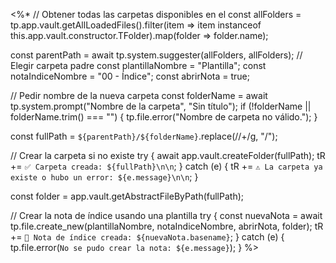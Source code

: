 <%*
// Obtener todas las carpetas disponibles en el 
const allFolders = tp.app.vault.getAllLoadedFiles().filter(item => item instanceof this.app.vault.constructor.TFolder).map(folder => folder.name);

const parentPath = await tp.system.suggester(allFolders, allFolders); // Elegir carpeta padre
const plantillaNombre = "Plantilla";
const notaIndiceNombre = "00 - Índice";
const abrirNota = true;

// Pedir nombre de la nueva carpeta
const folderName = await tp.system.prompt("Nombre de la carpeta", "Sin título");
if (!folderName || folderName.trim() === "") {
    tp.file.error("Nombre de carpeta no válido.");
}

const fullPath = `${parentPath}/${folderName}`.replace(/\/+/g, "/");

// Crear la carpeta si no existe
try {
    await app.vault.createFolder(fullPath);
    tR += `✅ Carpeta creada: ${fullPath}\n\n`;
} catch (e) {
    tR += `⚠️ La carpeta ya existe o hubo un error: ${e.message}\n\n`;
}

const folder = app.vault.getAbstractFileByPath(fullPath);

// Crear la nota de índice usando una plantilla
try {
    const nuevaNota = await tp.file.create_new(plantillaNombre, notaIndiceNombre, abrirNota, folder);
    tR += `📄 Nota de índice creada: ${nuevaNota.basename}`;
} catch (e) {
    tp.file.error(`No se pudo crear la nota: ${e.message}`);
}
%>
